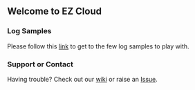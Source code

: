 ## Welcome to EZ Cloud

### Log Samples

Please follow this [link](samples/) to get to the few log samples to play with.

### Support or Contact

Having trouble? Check out our [wiki](https://github.com/TonyMasse/EZ-Cloud/wiki) or raise an [Issue](https://github.com/TonyMasse/EZ-Cloud/issues).
